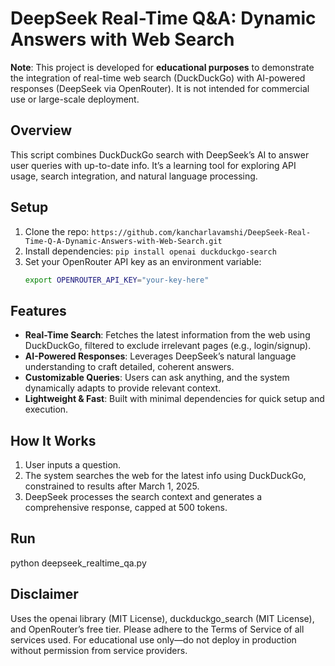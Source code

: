 # DeepSeek Real-Time Q&A: Dynamic Answers with Web Search

**Note**: This project is developed for **educational purposes** to demonstrate the integration of real-time web search (DuckDuckGo) with AI-powered responses (DeepSeek via OpenRouter). It is not intended for commercial use or large-scale deployment.

## Overview
This script combines DuckDuckGo search with DeepSeek’s AI to answer user queries with up-to-date info. It’s a learning tool for exploring API usage, search integration, and natural language processing.

## Setup
1. Clone the repo: `https://github.com/kancharlavamshi/DeepSeek-Real-Time-Q-A-Dynamic-Answers-with-Web-Search.git`
2. Install dependencies: `pip install openai duckduckgo-search`
3. Set your OpenRouter API key as an environment variable:
   ```bash
   export OPENROUTER_API_KEY="your-key-here"

## Features
- **Real-Time Search**: Fetches the latest information from the web using DuckDuckGo, filtered to exclude irrelevant pages (e.g., login/signup).
- **AI-Powered Responses**: Leverages DeepSeek’s natural language understanding to craft detailed, coherent answers.
- **Customizable Queries**: Users can ask anything, and the system dynamically adapts to provide relevant context.
- **Lightweight & Fast**: Built with minimal dependencies for quick setup and execution.

## How It Works
1. User inputs a question.
2. The system searches the web for the latest info using DuckDuckGo, constrained to results after March 1, 2025.
3. DeepSeek processes the search context and generates a comprehensive response, capped at 500 tokens.



## Run

python deepseek_realtime_qa.py


## Disclaimer
Uses the openai library (MIT License), duckduckgo_search (MIT License), and OpenRouter’s free tier.
Please adhere to the Terms of Service of all services used.
For educational use only—do not deploy in production without permission from service providers.



